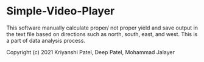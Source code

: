 # Simple-Video-Player

This software manually calculate proper/ not proper yield and save output in the text file based on directions such as north, south, east, and west. This is a part of data analysis process.


Copyright (c) 2021 Kriyanshi Patel, Deep Patel, Mohammad Jalayer
